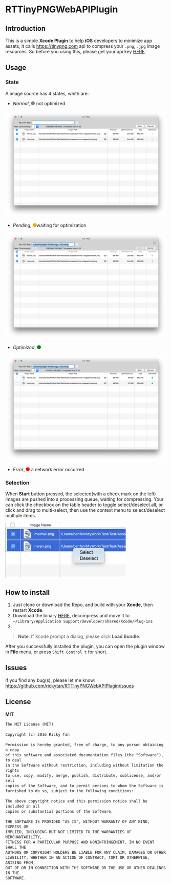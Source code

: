 # RTTinyPNGWebAPIPlugin

## Introduction

This is a simple **Xcode Plugin** to help **iOS** developers to minimize app assets, it calls <https://tinypng.com> api to compress your `.png`, `.jpg` image resources. So before you using this, please get your api key [HERE](https://tinypng.com/developers).

## Usage

### State

A image source has 4 states, whith are:

- *Normal*, <span style="display: inline-block; width: 12px; height: 12px; border-radius: 6px; background: gray"></span> not optimized

![Normal State](./ScreenShots/s0.png)

- *Pending*, <span style="display: inline-block; width: 12px; height: 12px; border-radius: 6px; background: orange"></span>waiting for optimization

![Processing State](./ScreenShots/s1.png)

- *Optimized*, <span style="display: inline-block; width: 12px; height: 12px; border-radius: 6px; background: green"></span>

![Processing State](./ScreenShots/s2.png)

- *Error*, <span style="display: inline-block; width: 12px; height: 12px; border-radius: 6px; background: red"></span> a network error occurred

### Selection

When **Start** button pressed, the selected(with a check mark on the left) images are pushed into a processing queue, waiting for compressing. Your can click the checkbox on the table header to toggle select/deselect all, or click and drag to multi-select, then use the context menu to select/deselect multiple items.

![Context Menu](./ScreenShots/s3.png)

## How to install

1. Just clone or download the Repo, and build with your **Xcode**, then restart **Xcode**.
2. Download the binary [HERE](), decompress and move it to `~/Library/Application Support/Developer/Shared/Xcode/Plug-ins`
3. ​

> **Note**: If Xcode prompt a dialog, please click **Load Bundle**.

After you successfully installed the plugin, you can open the plugin window in **File** menu, or press `Shift Control t` for short.

## Issues

If you find any bug(s), please let me know: <https://github.com/rickytan/RTTinyPNGWebAPIPlugin/issues>

## License

**MIT**

``` 
The MIT License (MIT)

Copyright (c) 2016 Ricky Tan

Permission is hereby granted, free of charge, to any person obtaining a copy
of this software and associated documentation files (the "Software"), to deal
in the Software without restriction, including without limitation the rights
to use, copy, modify, merge, publish, distribute, sublicense, and/or sell
copies of the Software, and to permit persons to whom the Software is
furnished to do so, subject to the following conditions:

The above copyright notice and this permission notice shall be included in all
copies or substantial portions of the Software.

THE SOFTWARE IS PROVIDED "AS IS", WITHOUT WARRANTY OF ANY KIND, EXPRESS OR
IMPLIED, INCLUDING BUT NOT LIMITED TO THE WARRANTIES OF MERCHANTABILITY,
FITNESS FOR A PARTICULAR PURPOSE AND NONINFRINGEMENT. IN NO EVENT SHALL THE
AUTHORS OR COPYRIGHT HOLDERS BE LIABLE FOR ANY CLAIM, DAMAGES OR OTHER
LIABILITY, WHETHER IN AN ACTION OF CONTRACT, TORT OR OTHERWISE, ARISING FROM,
OUT OF OR IN CONNECTION WITH THE SOFTWARE OR THE USE OR OTHER DEALINGS IN THE
SOFTWARE.
```

